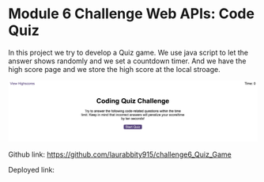 # Module 6 Challenge Web APIs: Code Quiz


In this project we try to develop a Quiz game.
We use java script to let the answer shows randomly and we set a countdown timer.
And we have the high score page and we store the high score at the local stroage.

![Kiku](./assets/image.png)


Github link:
https://github.com/laurabbity915/challenge6_Quiz_Game

Deployed link:


